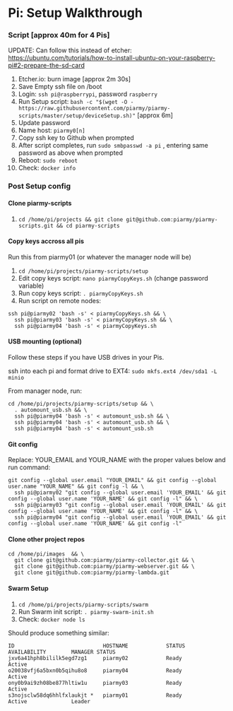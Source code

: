 # Pi: Setup Walkthrough

### Script [approx 40m for 4 Pis]

UPDATE: Can follow this instead of etcher: https://ubuntu.com/tutorials/how-to-install-ubuntu-on-your-raspberry-pi#2-prepare-the-sd-card

1. Etcher.io: burn image [approx 2m 30s]
2. Save Empty ssh file on /boot
3. Login: `ssh pi@raspberrypi`, password `raspberry`
3. Run Setup script: `bash -c "$(wget -O - https://raw.githubusercontent.com/piarmy/piarmy-scripts/master/setup/deviceSetup.sh)"` [approx 6m]
4. Update password
5. Name host: `piarmy0[n]`
6. Copy ssh key to Github when prompted
7. After script completes, run `sudo smbpasswd -a pi` , entering same password as above when prompted
8. Reboot: `sudo reboot`
9. Check: `docker info`

### Post Setup config

#### Clone piarmy-scripts

1. `cd /home/pi/projects && git clone git@github.com:piarmy/piarmy-scripts.git && cd piarmy-scripts`

#### Copy keys accross all pis

Run this from piarmy01 (or whatever the manager node will be)

1. `cd /home/pi/projects/piarmy-scripts/setup`
2. Edit copy keys script: `nano piarmyCopyKeys.sh` (change password variable)
3. Run copy keys script: `. piarmyCopyKeys.sh`
4. Run script on remote nodes:

```
ssh pi@piarmy02 'bash -s' < piarmyCopyKeys.sh && \
  ssh pi@piarmy03 'bash -s' < piarmyCopyKeys.sh && \
  ssh pi@piarmy04 'bash -s' < piarmyCopyKeys.sh
```

#### USB mounting (optional)
Follow these steps if you have USB drives in your Pis.

ssh into each pi and format drive to EXT4: `sudo mkfs.ext4 /dev/sda1 -L minio`

From manager node, run:

```
cd /home/pi/projects/piarmy-scripts/setup && \
  . automount_usb.sh && \
  ssh pi@piarmy04 'bash -s' < automount_usb.sh && \
  ssh pi@piarmy04 'bash -s' < automount_usb.sh && \
  ssh pi@piarmy04 'bash -s' < automount_usb.sh
```

#### Git config
Replace: YOUR_EMAIL and YOUR_NAME with the proper values below and run command:
```
git config --global user.email "YOUR_EMAIL" && git config --global user.name "YOUR_NAME" && git config -l && \
  ssh pi@piarmy02 "git config --global user.email 'YOUR_EMAIL' && git config --global user.name 'YOUR_NAME' && git config -l" && \
  ssh pi@piarmy03 "git config --global user.email 'YOUR_EMAIL' && git config --global user.name 'YOUR_NAME' && git config -l" && \
  ssh pi@piarmy04 "git config --global user.email 'YOUR_EMAIL' && git config --global user.name 'YOUR_NAME' && git config -l"
```

#### Clone other project repos

```
cd /home/pi/images  && \
  git clone git@github.com:piarmy/piarmy-collector.git && \
  git clone git@github.com:piarmy/piarmy-webserver.git && \
  git clone git@github.com:piarmy/piarmy-lambda.git

```

#### Swarm Setup

1. `cd /home/pi/projects/piarmy-scripts/swarm`
2. Run Swarm init script: `. piarmy-swarm-init.sh`
3. Check: `docker node ls`

Should produce something similar:
```
ID                            HOSTNAME            STATUS              AVAILABILITY        MANAGER STATUS
jxv6a41hph8bililk5egd7zg1     piarmy02            Ready               Active              
o20038vfj6a5bxn0b5qihu8o8     piarmy04            Ready               Active              
ony0b9ai9zh08be877hltiw1u     piarmy03            Ready               Active              
s3nojsclw58dq6hhlfxlaukjt *   piarmy01            Ready               Active              Leader
```


